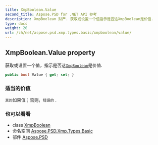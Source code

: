 ```yaml
---
title: XmpBoolean.Value
second_title: Aspose.PSD for .NET API 参考
description: XmpBoolean 财产. 获取或设置一个值指示是否这XmpBoolean是价值.
type: docs
weight: 20
url: /zh/net/aspose.psd.xmp.types.basic/xmpboolean/value/
---
```

## XmpBoolean.Value property

获取或设置一个值，指示是否这[`XmpBoolean`](../)是价值.

```csharp
public bool Value { get; set; }
```

### 适当的价值

`真的`如果值；否则，`错误的` .

### 也可以看看

* class [XmpBoolean](../)
* 命名空间 [Aspose.PSD.Xmp.Types.Basic](../../xmpboolean/)
* 部件 [Aspose.PSD](../../../)


